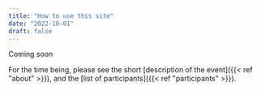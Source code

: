 ```yaml
---
title: "How to use this site"
date: "2022-10-01"
draft: false
---
```


Coming soon

<!--more-->

For the time being, please see the short [description of the
event]({{< ref "about" >}}), and the [list of
participants]({{< ref "participants" >}}).
